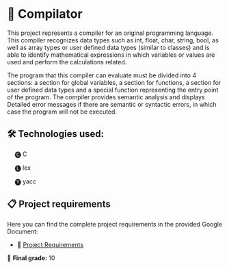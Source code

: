 # 🔀 Compilator 

This project represents a compiler for an original programming language. This compiler recognizes data types such as int, float, char, string, bool, as well as array types or user defined data types (similar to classes) and is able to identify mathematical expressions in which variables or values are used and perform the calculations related.

The program that this compiler can evaluate must be divided into 4 sections: a section for global variables, a section for functions, a section for user defined data types and a special function representing the entry point of the program. The compiler provides semantic analysis and displays Detailed error messages if there are semantic or syntactic errors, in which case the program will not be executed.

## 🛠️ Technologies used: 

&emsp; 🅒 C

&emsp; 🅛 lex

&emsp; 🅨 yacc


## 📋 Project requirements

Here you can find the complete project requirements in the provided Google Document:

- 📄 [Project Requirements](https://docs.google.com/document/d/e/2PACX-1vSPtlCGriAbiQZdOZGlCxDha3PSaGQo5sff6GWC1wgcuZkJhSpW3UG6RzYTgmebSrQKkm43-BMlEWmG/pub)

📝 **Final grade:** 10
